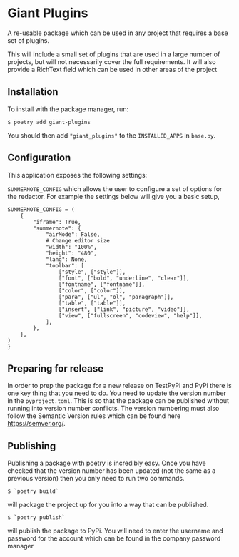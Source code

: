 # Giant Plugins

A re-usable package which can be used in any project that requires a base set of plugins. 

This will include a small set of plugins that are used in a large number of projects, but will not necessarily cover the full requirements. It will also provide a RichText field which can be used in other areas of the project

## Installation

To install with the package manager, run:

    $ poetry add giant-plugins

You should then add `"giant_plugins"` to the `INSTALLED_APPS` in `base.py`.  


## Configuration

This application exposes the following settings:

`SUMMERNOTE_CONFIG` which allows the user to configure a set of options for the redactor. For example the settings below will give you a basic setup,

```
SUMMERNOTE_CONFIG = (
    {
        "iframe": True,
        "summernote": {
            "airMode": False,
            # Change editor size
            "width": "100%",
            "height": "480",
            "lang": None,
            "toolbar": [
                ["style", ["style"]],
                ["font", ["bold", "underline", "clear"]],
                ["fontname", ["fontname"]],
                ["color", ["color"]],
                ["para", ["ul", "ol", "paragraph"]],
                ["table", ["table"]],
                ["insert", ["link", "picture", "video"]],
                ["view", ["fullscreen", "codeview", "help"]],
            ],
        },
    },
)
}
```


 ## Preparing for release
 
 In order to prep the package for a new release on TestPyPi and PyPi there is one key thing that you need to do. You need to update the version number in the `pyproject.toml`.
 This is so that the package can be published without running into version number conflicts. The version numbering must also follow the Semantic Version rules which can be found here https://semver.org/.
 
 
 ## Publishing
 
 Publishing a package with poetry is incredibly easy. Once you have checked that the version number has been updated (not the same as a previous version) then you only need to run two commands.
 
    $ `poetry build` 

will package the project up for you into a way that can be published.
 
    $ `poetry publish`

will publish the package to PyPi. You will need to enter the username and password for the account which can be found in the company password manager
